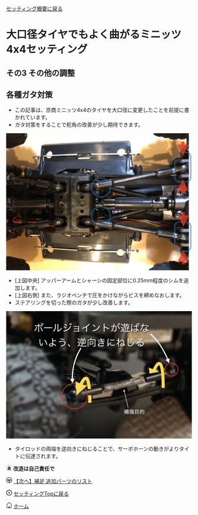 [セッティング概要に戻る](/steering_settings)

# 大口径タイヤでもよく曲がるミニッツ4x4セッティング
## その3 その他の調整
## 各種ガタ対策

- この記事は、京商ミニッツ4x4のタイヤを大口径に変更したことを前提に書かれています。
- ガタ対策をすることで舵角の改善が少し期待できます。

![ガタ対策](/steering_settings/others/no_move.jpg "ガタ対策")

- [上図中央] アッパーアームとシャーシの固定部位に0.25mm程度のシムを追加します。
- [上図右側] また、ラジオペンチで圧をかけながらビスを締めなおします。
- ステアリングを切った際のガタが少し改善します。

![ガタ対策](/steering_settings/others/fix_tierod.jpg "ガタ対策")

- タイロッドの両端を逆向きにねじることで、サーボホーンの動きがよりタイトに伝達されます。

<p><img src="/icon/warn.png" /><strong> 改造は自己責任で</strong></p>

[![【次へ】補足 追加パーツのリスト](/icon/steer.png)](/steering_settings/additional_parts) [【次へ】補足 追加パーツのリスト](/steering_settings/additional_parts)

[![セッティングTopに戻る](/icon/top.png)](/steering_settings) [セッティングTopに戻る](/steering_settings)

[![ホーム](/icon/home.png)](/) [ホーム](/)
